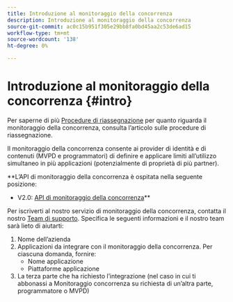 ```yaml
---
title: Introduzione al monitoraggio della concorrenza
description: Introduzione al monitoraggio della concorrenza
source-git-commit: ac0c15b951f305e29bb8fa0bd45aa2c53de6ad15
workflow-type: tm+mt
source-wordcount: '138'
ht-degree: 0%

---
```



# Introduzione al monitoraggio della concorrenza {#intro}

Per saperne di più [Procedure di riassegnazione](/help/concurrency-monitoring/cm-escalation-procedures.md) per quanto riguarda il monitoraggio della concorrenza, consulta l’articolo sulle procedure di riassegnazione.

Il monitoraggio della concorrenza consente ai provider di identità e di contenuti (MVPD e programmatori) di definire e applicare limiti all’utilizzo simultaneo in più applicazioni (potenzialmente di proprietà di più partner).

**L’API di monitoraggio della concorrenza è ospitata nella seguente posizione:

* V2.0: [API di monitoraggio della concorrenza](http://docs.adobeptime.io/cm-api-v2/)**

Per iscriverti al nostro servizio di monitoraggio della concorrenza, contatta il nostro [Team di supporto](mailto:tve-support@adobe.com). Specifica le seguenti informazioni e il nostro team sarà lieto di aiutarti:

1. Nome dell’azienda
1. Applicazioni da integrare con il monitoraggio della concorrenza. Per ciascuna domanda, fornire:
   * Nome applicazione
   * Piattaforme applicazione
1. La terza parte che ha richiesto l’integrazione (nel caso in cui ti abbonassi a Monitoraggio concorrenza su richiesta di un’altra parte, programmatore o MVPD)
